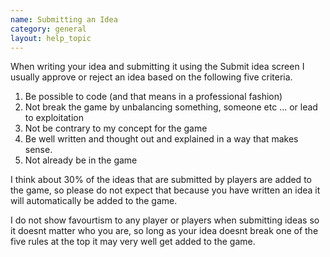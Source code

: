 ```yaml
---
name: Submitting an Idea
category: general
layout: help_topic
---
```

When writing your idea and submitting it using the Submit idea screen I usually approve or reject an idea based on the following five criteria.

1.  Be possible to code (and that means in a professional fashion)
2.  Not break the game by unbalancing something, someone etc ... or lead to exploitation
3.  Not be contrary to my concept for the game
4.  Be well written and thought out and explained in a way that makes sense.
5.  Not already be in the game

I think about 30% of the ideas that are submitted by players are added to the game, so please do not expect that because you have written an idea it will automatically be added to the game.

I do not show favourtism to any player or players when submitting ideas so it doesnt matter who you are, so long as your idea doesnt break one of the five rules at the top it may very well get added to the game.